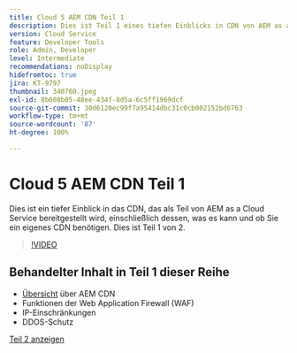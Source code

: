 ```yaml
---
title: Cloud 5 AEM CDN Teil 1
description: Dies ist Teil 1 eines tiefen Einblicks in CDN von AEM as a Cloud Service.
version: Cloud Service
feature: Developer Tools
role: Admin, Developer
level: Intermediate
recommendations: noDisplay
hidefromtoc: true
jira: KT-9797
thumbnail: 340760.jpeg
exl-id: 8b608b05-48ee-434f-8d5a-6c5ff1969dcf
source-git-commit: 30d6120ec99f7a95414dbc31c0cb002152bd6763
workflow-type: tm+mt
source-wordcount: '87'
ht-degree: 100%

---
```


# Cloud 5 AEM CDN Teil 1

Dies ist ein tiefer Einblick in das CDN, das als Teil von AEM as a Cloud Service bereitgestellt wird, einschließlich dessen, was es kann und ob Sie ein eigenes CDN benötigen. Dies ist Teil 1 von 2.

>[!VIDEO](https://video.tv.adobe.com/v/340760?quality=12&learn=on)

## Behandelter Inhalt in Teil 1 dieser Reihe

+ [Übersicht](https://experienceleague.adobe.com/docs/experience-manager-cloud-service/content/implementing/content-delivery/cdn.html?lang=de) über AEM CDN
+ Funktionen der Web Application Firewall (WAF)
+ IP-Einschränkungen
+ DDOS-Schutz

[Teil 2 anzeigen](cloud5-aem-cdn-part2.md)